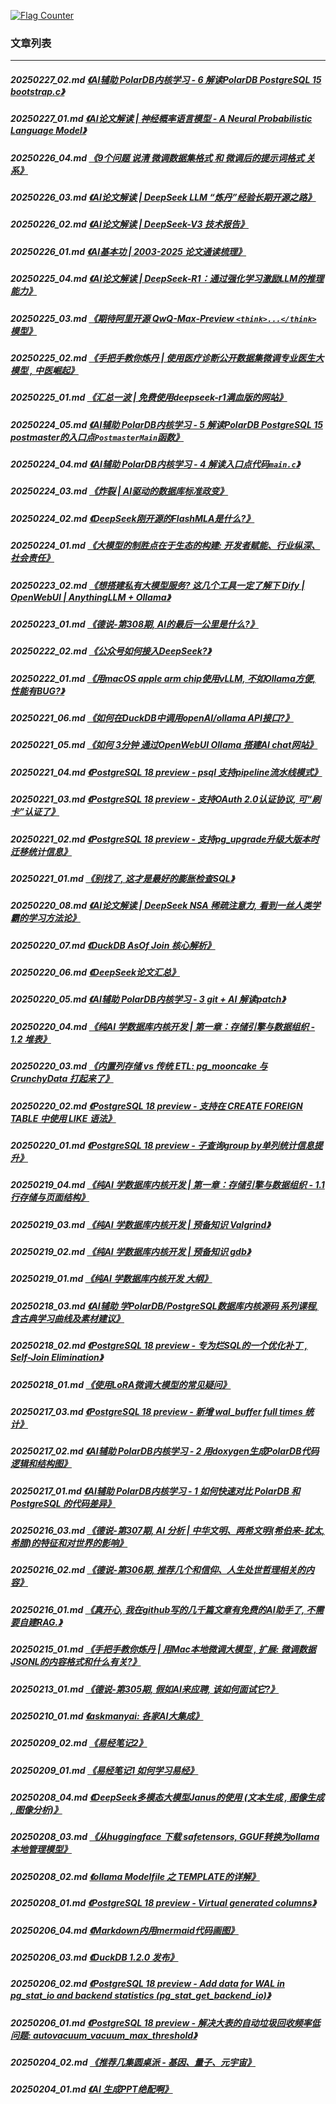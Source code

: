 <a rel="nofollow" href="http://info.flagcounter.com/h9V1"  ><img src="http://s03.flagcounter.com/count/h9V1/bg_FFFFFF/txt_000000/border_CCCCCC/columns_2/maxflags_12/viewers_0/labels_0/pageviews_0/flags_0/"  alt="Flag Counter"  border="0"  ></a>  
  
### 文章列表  
----  
##### 20250227_02.md   [《AI辅助 PolarDB内核学习 - 6 解读PolarDB PostgreSQL 15 bootstrap.c》](20250227_02.md)  
##### 20250227_01.md   [《AI论文解读 | 神经概率语言模型 - A Neural Probabilistic Language Model》](20250227_01.md)  
##### 20250226_04.md   [《9个问题 说清 微调数据集格式 和 微调后的提示词格式 关系》](20250226_04.md)  
##### 20250226_03.md   [《AI论文解读 | DeepSeek LLM “炼丹”经验长期开源之路》](20250226_03.md)  
##### 20250226_02.md   [《AI论文解读 | DeepSeek-V3 技术报告》](20250226_02.md)  
##### 20250226_01.md   [《AI基本功 | 2003-2025 论文通读梳理》](20250226_01.md)  
##### 20250225_04.md   [《AI论文解读 | DeepSeek-R1：通过强化学习激励LLM的推理能力》](20250225_04.md)  
##### 20250225_03.md   [《期待阿里开源 QwQ-Max-Preview `<think>...</think>` 模型》](20250225_03.md)  
##### 20250225_02.md   [《手把手教你炼丹 | 使用医疗诊断公开数据集微调专业医生大模型 , 中医崛起》](20250225_02.md)  
##### 20250225_01.md   [《汇总一波 | 免费使用deepseek-r1满血版的网站》](20250225_01.md)  
##### 20250224_05.md   [《AI辅助 PolarDB内核学习 - 5 解读PolarDB PostgreSQL 15 postmaster的入口点`PostmasterMain`函数》](20250224_05.md)  
##### 20250224_04.md   [《AI辅助 PolarDB内核学习 - 4 解读入口点代码`main.c`》](20250224_04.md)  
##### 20250224_03.md   [《炸裂 | AI驱动的数据库标准政变》](20250224_03.md)  
##### 20250224_02.md   [《DeepSeek刚开源的FlashMLA是什么?》](20250224_02.md)  
##### 20250224_01.md   [《大模型的制胜点在于生态的构建: 开发者赋能、行业纵深、社会责任》](20250224_01.md)  
##### 20250223_02.md   [《想搭建私有大模型服务? 这几个工具一定了解下 Dify | OpenWebUI | AnythingLLM + Ollama》](20250223_02.md)  
##### 20250223_01.md   [《德说-第308期, AI的最后一公里是什么?》](20250223_01.md)  
##### 20250222_02.md   [《公众号如何接入DeepSeek?》](20250222_02.md)  
##### 20250222_01.md   [《用macOS apple arm chip使用vLLM, 不如Ollama方便, 性能有BUG?》](20250222_01.md)  
##### 20250221_06.md   [《如何在DuckDB中调用openAI/ollama API接口?》](20250221_06.md)  
##### 20250221_05.md   [《如何 3分钟 通过OpenWebUI Ollama 搭建AI chat网站》](20250221_05.md)  
##### 20250221_04.md   [《PostgreSQL 18 preview - psql 支持pipeline流水线模式》](20250221_04.md)  
##### 20250221_03.md   [《PostgreSQL 18 preview - 支持OAuth 2.0认证协议, 可“刷卡”认证了》](20250221_03.md)  
##### 20250221_02.md   [《PostgreSQL 18 preview - 支持pg_upgrade升级大版本时迁移统计信息》](20250221_02.md)  
##### 20250221_01.md   [《别找了, 这才是最好的膨胀检查SQL》](20250221_01.md)  
##### 20250220_08.md   [《AI论文解读 | DeepSeek NSA 稀疏注意力, 看到一丝人类学霸的学习方法论》](20250220_08.md)  
##### 20250220_07.md   [《DuckDB AsOf Join 核心解析》](20250220_07.md)  
##### 20250220_06.md   [《DeepSeek论文汇总》](20250220_06.md)  
##### 20250220_05.md   [《AI辅助 PolarDB内核学习 - 3 git + AI 解读patch》](20250220_05.md)  
##### 20250220_04.md   [《纯AI 学数据库内核开发 | 第一章：存储引擎与数据组织 - 1.2 堆表》](20250220_04.md)  
##### 20250220_03.md   [《内置列存储 vs 传统 ETL: pg_mooncake 与 CrunchyData 打起来了》](20250220_03.md)  
##### 20250220_02.md   [《PostgreSQL 18 preview - 支持在 CREATE FOREIGN TABLE 中使用 LIKE 语法》](20250220_02.md)  
##### 20250220_01.md   [《PostgreSQL 18 preview - 子查询group by单列统计信息提升》](20250220_01.md)  
##### 20250219_04.md   [《纯AI 学数据库内核开发 | 第一章：存储引擎与数据组织 - 1.1 行存储与页面结构》](20250219_04.md)  
##### 20250219_03.md   [《纯AI 学数据库内核开发 | 预备知识 Valgrind》](20250219_03.md)  
##### 20250219_02.md   [《纯AI 学数据库内核开发 | 预备知识 gdb》](20250219_02.md)  
##### 20250219_01.md   [《纯AI 学数据库内核开发 大纲》](20250219_01.md)  
##### 20250218_03.md   [《AI辅助 学PolarDB/PostgreSQL数据库内核源码 系列课程, 含古典学习曲线及素材建议》](20250218_03.md)  
##### 20250218_02.md   [《PostgreSQL 18 preview - 专为烂SQL的一个优化补丁 , Self-Join Elimination》](20250218_02.md)  
##### 20250218_01.md   [《使用LoRA微调大模型的常见疑问》](20250218_01.md)  
##### 20250217_03.md   [《PostgreSQL 18 preview - 新增 wal_buffer full times 统计》](20250217_03.md)  
##### 20250217_02.md   [《AI辅助 PolarDB内核学习 - 2 用doxygen生成PolarDB代码逻辑和结构图》](20250217_02.md)  
##### 20250217_01.md   [《AI辅助 PolarDB内核学习 - 1 如何快速对比 PolarDB 和 PostgreSQL 的代码差异》](20250217_01.md)  
##### 20250216_03.md   [《德说-第307期, AI 分析 | 中华文明、两希文明(希伯来-犹太,希腊)的特征和对世界的影响》](20250216_03.md)  
##### 20250216_02.md   [《德说-第306期, 推荐几个和信仰、人生处世哲理相关的内容》](20250216_02.md)  
##### 20250216_01.md   [《真开心, 我在github写的几千篇文章有免费的AI助手了, 不需要自建RAG.》](20250216_01.md)  
##### 20250215_01.md   [《手把手教你炼丹 | 用Mac本地微调大模型 , 扩展: 微调数据JSONL的内容格式和什么有关?》](20250215_01.md)  
##### 20250213_01.md   [《德说-第305期, 假如AI来应聘, 该如何面试它?》](20250213_01.md)  
##### 20250210_01.md   [《askmanyai: 各家AI大集成》](20250210_01.md)  
##### 20250209_02.md   [《易经笔记2》](20250209_02.md)  
##### 20250209_01.md   [《易经笔记1 如何学习易经》](20250209_01.md)  
##### 20250208_04.md   [《DeepSeek多模态大模型Janus的使用 (文本生成 , 图像生成 , 图像分析)》](20250208_04.md)  
##### 20250208_03.md   [《从huggingface 下载 safetensors, GGUF转换为ollama本地管理模型》](20250208_03.md)  
##### 20250208_02.md   [《ollama Modelfile 之 TEMPLATE的详解》](20250208_02.md)  
##### 20250208_01.md   [《PostgreSQL 18 preview - Virtual generated columns》](20250208_01.md)  
##### 20250206_04.md   [《Markdown内用mermaid代码画图》](20250206_04.md)  
##### 20250206_03.md   [《DuckDB 1.2.0 发布》](20250206_03.md)  
##### 20250206_02.md   [《PostgreSQL 18 preview - Add data for WAL in pg_stat_io and backend statistics (pg_stat_get_backend_io)》](20250206_02.md)  
##### 20250206_01.md   [《PostgreSQL 18 preview - 解决大表的自动垃圾回收频率低问题: autovacuum_vacuum_max_threshold》](20250206_01.md)  
##### 20250204_02.md   [《推荐几集圆桌派 - 基因、量子、元宇宙》](20250204_02.md)  
##### 20250204_01.md   [《AI 生成PPT绝配啊》](20250204_01.md)  
